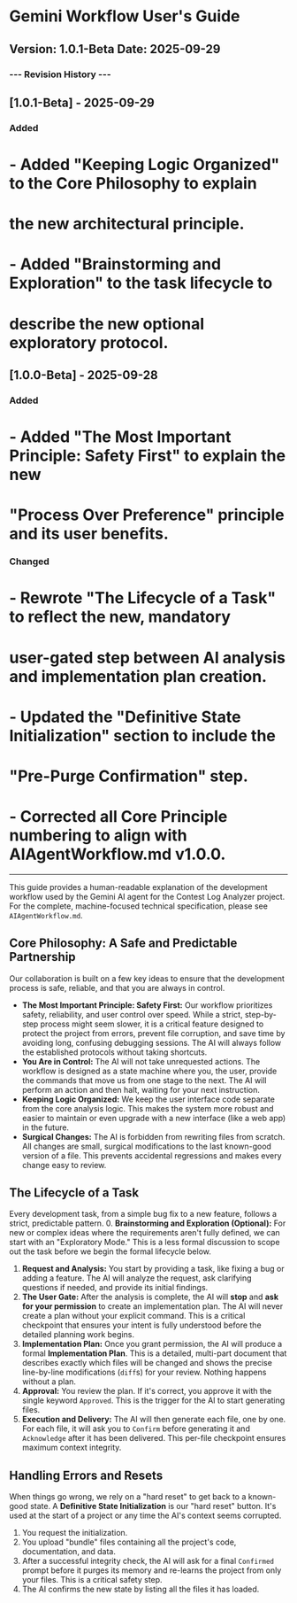 # Gemini Workflow User's Guide

**Version: 1.0.1-Beta**
**Date: 2025-09-29**
---
### --- Revision History ---
## [1.0.1-Beta] - 2025-09-29
### Added
# - Added "Keeping Logic Organized" to the Core Philosophy to explain
#   the new architectural principle.
# - Added "Brainstorming and Exploration" to the task lifecycle to
#   describe the new optional exploratory protocol.
## [1.0.0-Beta] - 2025-09-28
### Added
# - Added "The Most Important Principle: Safety First" to explain the new
#   "Process Over Preference" principle and its user benefits.
### Changed
# - Rewrote "The Lifecycle of a Task" to reflect the new, mandatory
#   user-gated step between AI analysis and implementation plan creation.
# - Updated the "Definitive State Initialization" section to include the
#   "Pre-Purge Confirmation" step.
# - Corrected all Core Principle numbering to align with AIAgentWorkflow.md v1.0.0.
---

This guide provides a human-readable explanation of the development workflow used by the Gemini AI agent for the Contest Log Analyzer project. For the complete, machine-focused technical specification, please see `AIAgentWorkflow.md`.

## Core Philosophy: A Safe and Predictable Partnership

Our collaboration is built on a few key ideas to ensure that the development process is safe, reliable, and that you are always in control.
* **The Most Important Principle: Safety First:** Our workflow prioritizes safety, reliability, and user control over speed. While a strict, step-by-step process might seem slower, it is a critical feature designed to protect the project from errors, prevent file corruption, and save time by avoiding long, confusing debugging sessions. The AI will always follow the established protocols without taking shortcuts.
* **You Are in Control:** The AI will not take unrequested actions. The workflow is designed as a state machine where you, the user, provide the commands that move us from one stage to the next. The AI will perform an action and then halt, waiting for your next instruction. 
* **Keeping Logic Organized:** We keep the user interface code separate from the core analysis logic. This makes the system more robust and easier to maintain or even upgrade with a new interface (like a web app) in the future.
* **Surgical Changes:** The AI is forbidden from rewriting files from scratch. All changes are small, surgical modifications to the last known-good version of a file. This prevents accidental regressions and makes every change easy to review.
## The Lifecycle of a Task

Every development task, from a simple bug fix to a new feature, follows a strict, predictable pattern.
0.  **Brainstorming and Exploration (Optional):** For new or complex ideas where the requirements aren't fully defined, we can start with an "Exploratory Mode." This is a less formal discussion to scope out the task before we begin the formal lifecycle below.
1.  **Request and Analysis:** You start by providing a task, like fixing a bug or adding a feature. The AI will analyze the request, ask clarifying questions if needed, and provide its initial findings. 
2.  **The User Gate:** After the analysis is complete, the AI will **stop** and **ask for your permission** to create an implementation plan. The AI will never create a plan without your explicit command. This is a critical checkpoint that ensures your intent is fully understood before the detailed planning work begins. 
3.  **Implementation Plan:** Once you grant permission, the AI will produce a formal **Implementation Plan**. This is a detailed, multi-part document that describes exactly which files will be changed and shows the precise line-by-line modifications (`diff`s) for your review. Nothing happens without a plan. 
4.  **Approval:** You review the plan. If it's correct, you approve it with the single keyword `Approved`. This is the trigger for the AI to start generating files. 
5.  **Execution and Delivery:** The AI will then generate each file, one by one. For each file, it will ask you to `Confirm` before generating it and `Acknowledge` after it has been delivered. This per-file checkpoint ensures maximum context integrity. 

## Handling Errors and Resets

When things go wrong, we rely on a "hard reset" to get back to a known-good state. A **Definitive State Initialization** is our "hard reset" button. It's used at the start of a project or any time the AI's context seems corrupted.
1.  You request the initialization.
2.  You upload "bundle" files containing all the project's code, documentation, and data.
3.  After a successful integrity check, the AI will ask for a final `Confirmed` prompt before it purges its memory and re-learns the project from only your files. This is a critical safety step.
4.  The AI confirms the new state by listing all the files it has loaded.